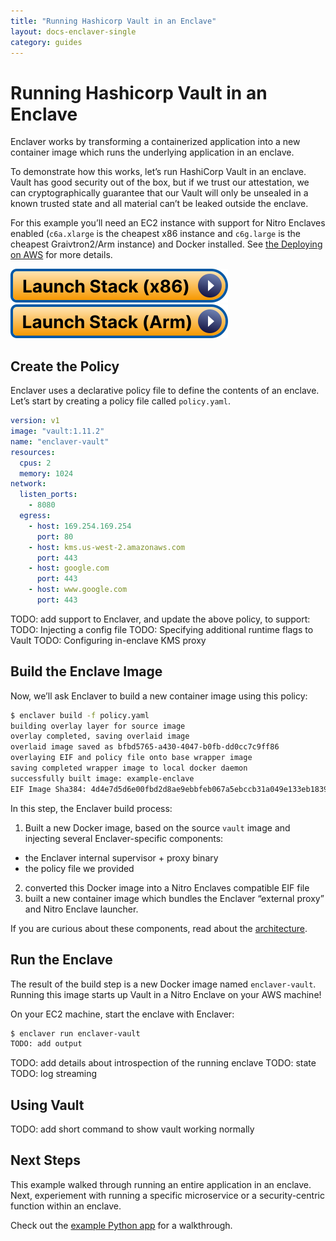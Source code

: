 ```yaml
---
title: "Running Hashicorp Vault in an Enclave"
layout: docs-enclaver-single
category: guides
---
```


# Running Hashicorp Vault in an Enclave

Enclaver works by transforming a containerized application into a new container image which runs the underlying application in an enclave.

To demonstrate how this works, let’s run HashiCorp Vault in an enclave. Vault has good security out of the box, but if we trust our attestation, we can cryptographically guarantee that our Vault will only be unsealed in a known trusted state and all material can’t be leaked outside the enclave.

For this example you’ll need an EC2 instance with support for Nitro Enclaves enabled (`c6a.xlarge` is the cheapest x86 instance and `c6g.large` is the cheapest Graivtron2/Arm instance) and Docker installed.  See [the Deploying on AWS](deploy-aws.md) for more details.

[![CloudFormation](img/launch-stack-x86.svg)][cloudformation-x86]
[![CloudFormation](img/launch-stack-arm.svg)][cloudformation-arm]

[cloudformation-x86]: https://us-east-1.console.aws.amazon.com/cloudformation/home?region=us-east-1#/stacks/create/review?templateURL=https://enclaver-cloudformation.s3.amazonaws.com/enclaver.cloudformation-x86.yaml&stackName=Enclaver-Demo
[cloudformation-arm]: https://us-east-1.console.aws.amazon.com/cloudformation/home?region=us-east-1#/stacks/create/review?templateURL=https://enclaver-cloudformation.s3.amazonaws.com/enclaver.cloudformation-arm.yaml&stackName=Enclaver-Demo

## Create the Policy

Enclaver uses a declarative policy file to define the contents of an enclave. Let’s start by creating a policy file called `policy.yaml`.

```yaml
version: v1
image: "vault:1.11.2"
name: "enclaver-vault"
resources:
  cpus: 2
  memory: 1024
network:
  listen_ports:
    - 8080
  egress:
    - host: 169.254.169.254
      port: 80
    - host: kms.us-west-2.amazonaws.com
      port: 443
    - host: google.com
      port: 443
    - host: www.google.com
      port: 443
```

TODO: add support to Enclaver, and update the above policy, to support:
TODO:   Injecting a config file
TODO:   Specifying additional runtime flags to Vault
TODO:   Configuring in-enclave KMS proxy

## Build the Enclave Image

Now, we’ll ask Enclaver to build a new container image using this policy:

```sh
$ enclaver build -f policy.yaml
building overlay layer for source image
overlay completed, saving overlaid image
overlaid image saved as bfbd5765-a430-4047-b0fb-dd0cc7c9ff86
overlaying EIF and policy file onto base wrapper image
saving completed wrapper image to local docker daemon
successfully built image: example-enclave
EIF Image Sha384: 4d4e7d5d6e00fbd2d8ae9ebbfeb067a5ebccb31a049e133eb183938c1cdbc2ef8708151c9d6292f4a2c27c8dc4cef014
```

In this step, the Enclaver build process:

1. Built a new Docker image, based on the source `vault` image and injecting several Enclaver-specific components:
 - the Enclaver internal supervisor + proxy binary
 - the policy file we provided
2. converted this Docker image into a Nitro Enclaves compatible EIF file
3. built a new container image which bundles the Enclaver “external proxy” and Nitro Enclave launcher.

If you are curious about these components, read about the [architecture](architecture.md).

## Run the Enclave

The result of the build step is a new Docker image named `enclaver-vault`. Running this image starts up Vault in a Nitro Enclave on your AWS machine!

On your EC2 machine, start the enclave with Enclaver:

```sh
$ enclaver run enclaver-vault
TODO: add output
```

TODO: add details about introspection of the running enclave
TODO:   state
TODO:   log streaming

## Using Vault

TODO: add short command to show vault working normally

## Next Steps

This example walked through running an entire application in an enclave. Next, experiement with running a specific microservice or a security-centric function within an enclave.

Check out the [example Python app](guide-app.md) for a walkthrough.